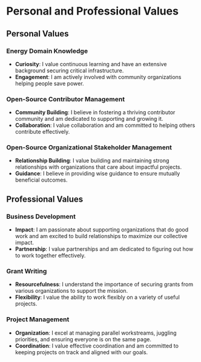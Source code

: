 # Personal and Professional Values

## Personal Values

### Energy Domain Knowledge
- **Curiosity**: I value continuous learning and have an extensive background securing critical infrastructure.
- **Engagement**: I am actively involved with community organizations helping people save power.

### Open-Source Contributor Management
- **Community Building**: I believe in fostering a thriving contributor community and am dedicated to supporting and growing it.
- **Collaboration**: I value collaboration and am committed to helping others contribute effectively.

### Open-Source Organizational Stakeholder Management
- **Relationship Building**: I value building and maintaining strong relationships with organizations that care about impactful projects.
- **Guidance**: I believe in providing wise guidance to ensure mutually beneficial outcomes.

## Professional Values

### Business Development
- **Impact**: I am passionate about supporting organizations that do good work and am excited to build relationships to maximize our collective impact.
- **Partnership**: I value partnerships and am dedicated to figuring out how to work together effectively.

### Grant Writing
- **Resourcefulness**: I understand the importance of securing grants from various organizations to support the mission.
- **Flexibility**: I value the ability to work flexibly on a variety of useful projects.

### Project Management
- **Organization**: I excel at managing parallel workstreams, juggling priorities, and ensuring everyone is on the same page.
- **Coordination**: I value effective coordination and am committed to keeping projects on track and aligned with our goals.